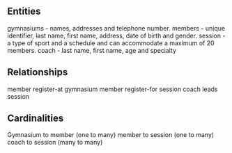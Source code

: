 ## Entities

gymnasiums - names, addresses and telephone number.
members - unique identifier, last name, first name, address, date of birth and gender.
session - a type of sport and a schedule and can accommodate a maximum of 20 members.
coach - last name, first name, age and specialty

## Relationships

member register-at gymnasium
member register-for session
coach leads session

## Cardinalities

Gymnasium to member (one to many)
member to session (one to many)
coach to session (many to many)
